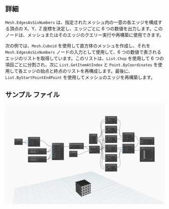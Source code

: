 ## 詳細
`Mesh.EdgesAsSixNumbers` は、指定されたメッシュ内の一意の各エッジを構成する頂点の X、Y、Z 座標を決定し、エッジごとに 6 つの数値を出力します。このノードは、メッシュまたはそのエッジのクエリー実行や再構築に使用できます。

次の例では、`Mesh.Cuboid` を使用して直方体のメッシュを作成し、それを `Mesh.EdgesAsSixNumbers` ノードの入力として使用して、6 つの数値で表されるエッジのリストを取得しています。このリストは、`List.Chop` を使用して 6 つの項目ごとに分割され、次に `List.GetItemAtIndex` と `Point.ByCoordinates` を使用して各エッジの始点と終点のリストを再構成します。最後に、`List.ByStartPointEndPoint` を使用してメッシュのエッジを再構築します。

## サンプル ファイル

![Example](./Autodesk.DesignScript.Geometry.Mesh.EdgesAsSixNumbers_img.jpg)
